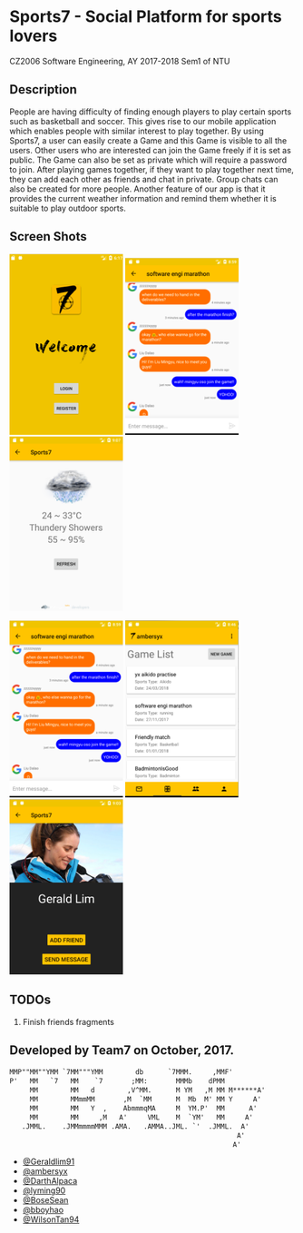 # Sports7 - Social Platform for sports lovers

CZ2006 Software Engineering, AY 2017-2018 Sem1 of NTU


## Description

People are having difficulty of finding enough players to play certain sports such as basketball and soccer. This gives rise to our mobile application which enables people with similar interest to play together. By using Sports7, a user can easily create a Game and this Game is visible to all the users. Other users who are interested can join the Game freely if it is set as public. The Game can also be set as private which will require a password to join. After playing games together, if they want to play together next time, they can add each other as friends and chat in private. Group chats can also be created for more people. Another feature of our app is that it provides the current weather information and remind them whether it is suitable to play outdoor sports. 


## Screen Shots

<p>
<img src='img/Welcome.png' width="200">
<img src="img/groupchat.png" width="200">
<img src='img/weather.png' width="200">
</p>
<p>
    <img src='img/chat.png' width="200">
<img src="img/games.png" width="200">
<img src='img/profile.png' width="200"></p>


## TODOs

1. Finish
 friends fragments

## Developed by Team7 on October, 2017.

    MMP""MM""YMM `7MM"""YMM        db      `7MMM.     ,MMF'
    P'   MM   `7   MM    `7       ;MM:       MMMb    dPMM
         MM        MM   d        ,V^MM.      M YM   ,M MM M******A'
         MM        MMmmMM       ,M  `MM      M  Mb  M' MM Y     A'
         MM        MM   Y  ,    AbmmmqMA     M  YM.P'  MM      A'
         MM        MM     ,M   A'     VML    M  `YM'   MM     A'
       .JMML.    .JMMmmmmMMM .AMA.   .AMMA..JML. `'  .JMML.  A'
                                                            A'
                                                           A'

- [@Geraldlim91](https://github.com/Geraldlim91)
- [@ambersyx](https://github.com/ambersyx)
- [@DarthAlpaca](https://github.com/DarthAlpaca)
- [@lyming90](https://github.com/lyming90)
- [@BoseSean](https://github.com/BoseSean)
- [@bboyhao](https://github.com/bboyhao)
- [@WilsonTan94](https://github.com/WilsonTan94)